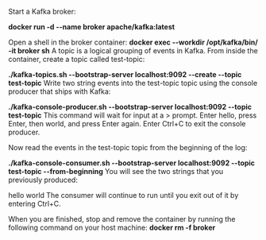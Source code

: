 

Start a Kafka broker:

**docker run -d --name broker apache/kafka:latest**

Open a shell in the broker container:
**docker exec --workdir /opt/kafka/bin/ -it broker sh**
A topic is a logical grouping of events in Kafka. From inside the container, create a topic called test-topic:

**./kafka-topics.sh --bootstrap-server localhost:9092 --create --topic test-topic**
Write two string events into the test-topic topic using the console producer that ships with Kafka:

**./kafka-console-producer.sh --bootstrap-server localhost:9092 --topic test-topic**
This command will wait for input at a > prompt. Enter hello, press Enter, then world, and press Enter again. Enter Ctrl+C to exit the console producer.

Now read the events in the test-topic topic from the beginning of the log:

**./kafka-console-consumer.sh --bootstrap-server localhost:9092 --topic test-topic --from-beginning**
You will see the two strings that you previously produced:

hello
world
The consumer will continue to run until you exit out of it by entering Ctrl+C.

When you are finished, stop and remove the container by running the following command on your host machine:
**docker rm -f broker**

